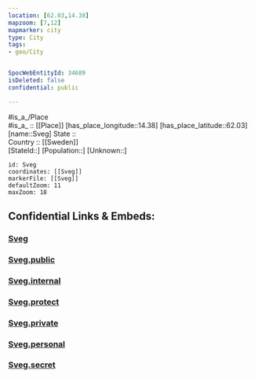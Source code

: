 ```yaml
---
location: [62.03,14.38] 
mapzoom: [7,12] 
mapmarker: city 
type: City
tags:
- geo/City


SpocWebEntityId: 34689
isDeleted: false
confidential: public

---
```

#is_a_/Place  
#is_a_ :: [[Place]] 
[has_place_longitude::14.38] 
[has_place_latitude::62.03] 
[name::Sveg] 
State ::  
Country :: [[Sweden]]  
[StateId::] 
[Population::] 
[Unknown::] 


```leaflet
id: Sveg
coordinates: [[Sveg]] 
markerFile: [[Sveg]] 
defaultZoom: 11 
maxZoom: 18
```


## Confidential Links & Embeds: 

### [Sveg](/_Standards/Earth/Continent/Europe/Europe~North/Sweden/Provinces~Sweden/Jämtland/City/Sveg.md) 

### [Sveg.public](/_public/Earth/Continent/Europe/Europe~North/Sweden/Provinces~Sweden/Jämtland/City/Sveg.public.md) 

### [Sveg.internal](/_internal/Earth/Continent/Europe/Europe~North/Sweden/Provinces~Sweden/Jämtland/City/Sveg.internal.md) 

### [Sveg.protect](/_protect/Earth/Continent/Europe/Europe~North/Sweden/Provinces~Sweden/Jämtland/City/Sveg.protect.md) 

### [Sveg.private](/_private/Earth/Continent/Europe/Europe~North/Sweden/Provinces~Sweden/Jämtland/City/Sveg.private.md) 

### [Sveg.personal](/_personal/Earth/Continent/Europe/Europe~North/Sweden/Provinces~Sweden/Jämtland/City/Sveg.personal.md) 

### [Sveg.secret](/_secret/Earth/Continent/Europe/Europe~North/Sweden/Provinces~Sweden/Jämtland/City/Sveg.secret.md)

